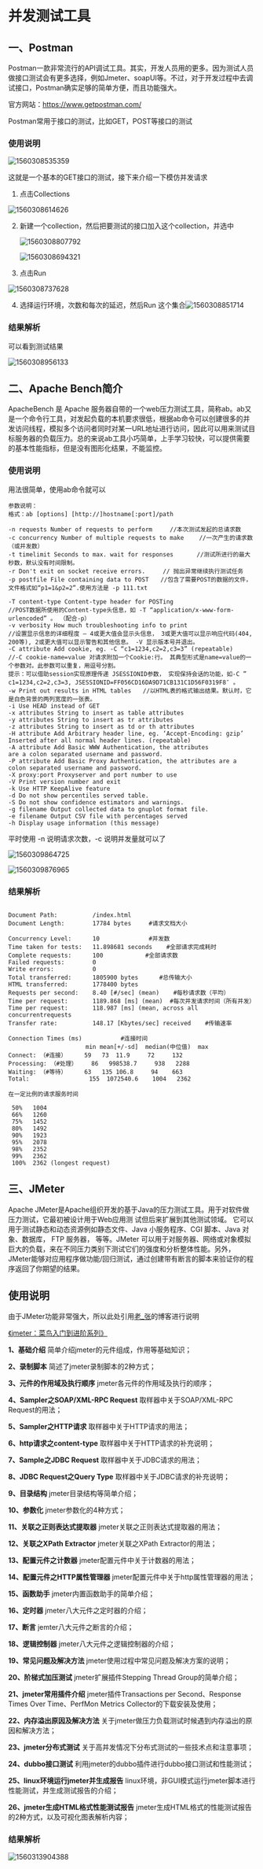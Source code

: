 # 并发测试工具

## 一、Postman

Postman一款非常流行的API调试工具。其实，开发人员用的更多。因为测试人员做接口测试会有更多选择，例如Jmeter、soapUI等。不过，对于开发过程中去调试接口，Postman确实足够的简单方便，而且功能强大。

官方网站：<https://www.getpostman.com/>

Postman常用于接口的测试，比如GET，POST等接口的测试



### 使用说明

![1560308535359](./image/1560308535359.png)

这就是一个基本的GET接口的测试，接下来介绍一下模仿并发请求

1. 点击Collections

![1560308614626](./image/1560308614626.png)

2. 新建一个collection，然后把要测试的接口加入这个collection，并选中

   ![1560308807792](./image/1560308807792.png)

   ![1560308694321](./image/1560308694321.png)

3. 点击Run

![1560308737628](./image/1560308737628.png)

4. 选择运行环境，次数和每次的延迟，然后Run 这个集合![1560308851714](./image/1560308851714.png)

### 结果解析

   可以看到测试结果

![1560308956133](./image/1560308956133.png)

## 二、Apache Bench简介

ApacheBench 是 Apache 服务器自带的一个web压力测试工具，简称ab。ab又是一个命令行工具，对发起负载的本机要求很低，根据ab命令可以创建很多的并发访问线程，模拟多个访问者同时对某一URL地址进行访问，因此可以用来测试目标服务器的负载压力。总的来说ab工具小巧简单，上手学习较快，可以提供需要的基本性能指标，但是没有图形化结果，不能监控。



### 使用说明

 用法很简单，使用ab命令就可以

```
参数说明：
格式：ab [options] [http://]hostname[:port]/path

-n requests Number of requests to perform     //本次测试发起的总请求数
-c concurrency Number of multiple requests to make　　 //一次产生的请求数（或并发数）
-t timelimit Seconds to max. wait for responses　　　　//测试所进行的最大秒数，默认没有时间限制。
-r Don't exit on socket receive errors.     // 抛出异常继续执行测试任务 
-p postfile File containing data to POST　　//包含了需要POST的数据的文件，文件格式如“p1=1&p2=2”.使用方法是 -p 111.txt

-T content-type Content-type header for POSTing
//POST数据所使用的Content-type头信息，如 -T “application/x-www-form-urlencoded” 。 （配合-p）
-v verbosity How much troubleshooting info to print
//设置显示信息的详细程度 – 4或更大值会显示头信息， 3或更大值可以显示响应代码(404, 200等), 2或更大值可以显示警告和其他信息。 -V 显示版本号并退出。
-C attribute Add cookie, eg. -C “c1=1234,c2=2,c3=3” (repeatable)
//-C cookie-name=value 对请求附加一个Cookie:行。 其典型形式是name=value的一个参数对。此参数可以重复，用逗号分割。
提示：可以借助session实现原理传递 JSESSIONID参数， 实现保持会话的功能，如-C ” c1=1234,c2=2,c3=3, JSESSIONID=FF056CD16DA9D71CB131C1D56F0319F8″ 。
-w Print out results in HTML tables　　//以HTML表的格式输出结果。默认时，它是白色背景的两列宽度的一张表。
-i Use HEAD instead of GET
-x attributes String to insert as table attributes
-y attributes String to insert as tr attributes
-z attributes String to insert as td or th attributes
-H attribute Add Arbitrary header line, eg. ‘Accept-Encoding: gzip’ Inserted after all normal header lines. (repeatable)
-A attribute Add Basic WWW Authentication, the attributes
are a colon separated username and password.
-P attribute Add Basic Proxy Authentication, the attributes are a colon separated username and password.
-X proxy:port Proxyserver and port number to use
-V Print version number and exit
-k Use HTTP KeepAlive feature
-d Do not show percentiles served table.
-S Do not show confidence estimators and warnings.
-g filename Output collected data to gnuplot format file.
-e filename Output CSV file with percentages served
-h Display usage information (this message)
```

平时使用 -n 说明请求次数，-c 说明并发量就可以了

![1560309864725](./image/1560309864725.png)

![1560309876965](./image/1560309876965.png)

### 结果解析

```

Document Path:          /index.html
Document Length:        17784 bytes     #请求文档大小
 
Concurrency Level:      10              #并发数
Time taken for tests:   11.898681 seconds    #全部请求完成耗时
Complete requests:      100            #全部请求数     
Failed requests:        0
Write errors:           0
Total transferred:      1805900 bytes      #总传输大小
HTML transferred:       1778400 bytes
Requests per second:    8.40 [#/sec] (mean)    #每秒请求数（平均）
Time per request:       1189.868 [ms] (mean)  #每次并发请求时间（所有并发）
Time per request:       118.987 [ms] (mean, across all concurrentrequests
Transfer rate:          148.17 [Kbytes/sec] received    #传输速率
 
Connection Times (ms)           #连接时间
                      min mean[+/-sd]  median(中位值)  max
Connect: （#连接）     59   73  11.9     72     132
Processing: （#处理）    86   998538.7     938   2288
Waiting: （#等待）     63   135 106.8     94    663
Total:                 155  1072540.6    1004   2362
 
在一定比例的请求服务时间
 
 50%   1004
 66%   1260
 75%   1452
 80%   1492
 90%   1923
 95%   2078
 98%   2352
 99%   2362
 100%  2362 (longest request)
```



## 三、JMeter

Apache JMeter是Apache组织开发的基于Java的压力测试工具。用于对软件做压力测试，它最初被设计用于Web应用测
试但后来扩展到其他测试领域。 它可以用于测试静态和动态资源例如静态文件、Java 小服务程序、CGI 脚本、Java 对象、数据库， FTP 服务器， 等等。JMeter 可以用于对服务器、网络或对象模拟巨大的负载，来在不同压力类别下测试它们的强度和分析整体性能。另外，JMeter能够对应用程序做功能/回归测试，通过创建带有断言的脚本来验证你的程序返回了你期望的结果。

## 使用说明

由于JMeter功能非常强大，所以此处引用[老_张](https://home.cnblogs.com/u/imyalost/)的博客进行说明

[《jmeter：菜鸟入门到进阶系列》](https://www.cnblogs.com/imyalost/p/7062784.html)

**1、基础介绍**
简单介绍jmeter的元件组成，作用等基础知识； 

**2、录制脚本**
简述了jmeter录制脚本的2种方式；

**3、元件的作用域及执行顺序**
jmeter各元件的作用域及执行的顺序；

**4、Sampler之SOAP/XML-RPC Request**
取样器中关于SOAP/XML-RPC Request的用法；

**5、Sampler之HTTP请求**
取样器中关于HTTP请求的用法；

**6、http请求之content-type**
取样器中关于HTTP请求的补充说明；

**7、Sample之JDBC Request**
取样器中关于JDBC请求的用法；

**8、JDBC Request之Query Type**
取样器中关于JDBC请求的补充说明； 

**9、目录结构**
jmeter目录结构等简单介绍；

**10、参数化**
jmeter参数化的4种方式；

**11、关联之正则表达式提取器**
jmeter关联之正则表达式提取器的用法；

**12、关联之XPath Extractor**
jmeter关联之XPath Extractor的用法； 

**13、配置元件之计数器**
jmeter配置元件中关于计数器的用法；

**14、配置元件之HTTP属性管理器**
jmeter配置元件中关于http属性管理器的用法；

**15、函数助手**
jmeter内置函数助手的简单介绍；

**16、定时器**
jmeter八大元件之定时器的介绍；

**17、断言**
jemter八大元件之断言的介绍； 

**18、逻辑控制器**
jmeter八大元件之逻辑控制器的介绍； 

**19、常见问题及解决方法**
jmeter使用过程中常见问题及解决方案的说明；

**20、阶梯式加压测试**
jmeter扩展插件Stepping Thread Group的简单介绍；

**21、jmeter常用插件介绍**
jmeter插件Transactions per Second、Response Times Over Time、PerfMon Metrics Collector的下载安装及使用；

**22、内存溢出原因及解决方法**
关于jmeter做压力负载测试时候遇到内存溢出的原因和解决方法；

**23、jmeter分布式测试**
关于高并发情况下分布式测试的一些技术点和注意事项；

**24、dubbo接口测试**
利用jmeter的dubbo插件进行dubbo接口测试和性能测试；

**25、linux环境运行jmeter并生成报告**
linux环境，非GUI模式运行jmeter脚本进行性能测试，并生成测试报告的介绍；

**26、jmeter生成HTML格式性能测试报告**
jmeter生成HTML格式的性能测试报告的2种方式，以及可视化图表解析内容；

### 结果解析

![1560313904388](./image/1560313904388.png)